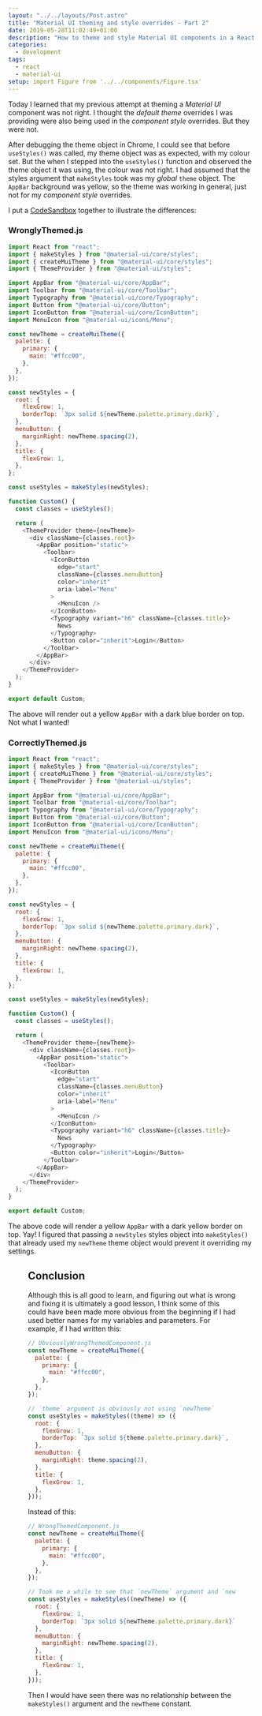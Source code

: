 ```yaml
---
layout: "../../layouts/Post.astro"
title: "Material UI theming and style overrides - Part 2"
date: 2019-05-28T11:02:49+01:00
description: "How to theme and style Material UI components in a React app - Part 2"
categories:
  - development
tags:
  - react
  - material-ui
setup: import Figure from '../../components/Figure.tsx'
---
```


Today I learned that my previous attempt at theming a _Material UI_ component was not right. I thought the _default theme_ overrides I was providing were also being used in the _component style_ overrides. But they were not.

After debugging the theme object in Chrome, I could see that before `useStyles()` was called, my theme object was as expected, with my colour set. But the when I stepped into the `useStyles()` function and observed the theme object it was using, the colour was not right. I had assumed that the styles argument that `makeStyles` took was my _global_ `theme` object. The `AppBar` background was yellow, so the theme was working in general, just not for my _component style_ overrides.

I put a [CodeSandbox](https://codesandbox.io/s/fervent-meninsky-hqnlq) together to illustrate the differences:

<!--more-->

### WronglyThemed.js

```javascript
import React from "react";
import { makeStyles } from "@material-ui/core/styles";
import { createMuiTheme } from "@material-ui/core/styles";
import { ThemeProvider } from "@material-ui/styles";

import AppBar from "@material-ui/core/AppBar";
import Toolbar from "@material-ui/core/Toolbar";
import Typography from "@material-ui/core/Typography";
import Button from "@material-ui/core/Button";
import IconButton from "@material-ui/core/IconButton";
import MenuIcon from "@material-ui/icons/Menu";

const newTheme = createMuiTheme({
  palette: {
    primary: {
      main: "#ffcc00",
    },
  },
});

const newStyles = {
  root: {
    flexGrow: 1,
    borderTop: `3px solid ${newTheme.palette.primary.dark}`,
  },
  menuButton: {
    marginRight: newTheme.spacing(2),
  },
  title: {
    flexGrow: 1,
  },
};

const useStyles = makeStyles(newStyles);

function Custom() {
  const classes = useStyles();

  return (
    <ThemeProvider theme={newTheme}>
      <div className={classes.root}>
        <AppBar position="static">
          <Toolbar>
            <IconButton
              edge="start"
              className={classes.menuButton}
              color="inherit"
              aria-label="Menu"
            >
              <MenuIcon />
            </IconButton>
            <Typography variant="h6" className={classes.title}>
              News
            </Typography>
            <Button color="inherit">Login</Button>
          </Toolbar>
        </AppBar>
      </div>
    </ThemeProvider>
  );
}

export default Custom;
```

The above will render out a yellow `AppBar` with a dark blue border on top. Not what I wanted!

### CorrectlyThemed.js

```javascript
import React from "react";
import { makeStyles } from "@material-ui/core/styles";
import { createMuiTheme } from "@material-ui/core/styles";
import { ThemeProvider } from "@material-ui/styles";

import AppBar from "@material-ui/core/AppBar";
import Toolbar from "@material-ui/core/Toolbar";
import Typography from "@material-ui/core/Typography";
import Button from "@material-ui/core/Button";
import IconButton from "@material-ui/core/IconButton";
import MenuIcon from "@material-ui/icons/Menu";

const newTheme = createMuiTheme({
  palette: {
    primary: {
      main: "#ffcc00",
    },
  },
});

const newStyles = {
  root: {
    flexGrow: 1,
    borderTop: `3px solid ${newTheme.palette.primary.dark}`,
  },
  menuButton: {
    marginRight: newTheme.spacing(2),
  },
  title: {
    flexGrow: 1,
  },
};

const useStyles = makeStyles(newStyles);

function Custom() {
  const classes = useStyles();

  return (
    <ThemeProvider theme={newTheme}>
      <div className={classes.root}>
        <AppBar position="static">
          <Toolbar>
            <IconButton
              edge="start"
              className={classes.menuButton}
              color="inherit"
              aria-label="Menu"
            >
              <MenuIcon />
            </IconButton>
            <Typography variant="h6" className={classes.title}>
              News
            </Typography>
            <Button color="inherit">Login</Button>
          </Toolbar>
        </AppBar>
      </div>
    </ThemeProvider>
  );
}

export default Custom;
```

The above code will render a yellow `AppBar` with a dark yellow border on top. Yay! I figured that passing a `newStyles` styles object into `makeStyles()` that already used my `newTheme` theme object would prevent it overriding my settings.

<Figure src="/images/material-ui-theming-and-style-overrides-pt2/components.png" title="Both components, right and wrong(ly) themed" alt="Both components, right and wrong(ly) themed" />

## Conclusion

Although this is all good to learn, and figuring out what is wrong and fixing it is ultimately a good lesson, I think some of this could have been made more obvious from the beginning if I had used better names for my variables and parameters. For example, if I had written this:

```javascript
// ObviouslyWrongThemedComponent.js
const newTheme = createMuiTheme({
  palette: {
    primary: {
      main: "#ffcc00",
    },
  },
});

// `theme` argument is obviously not using `newTheme`
const useStyles = makeStyles((theme) => ({
  root: {
    flexGrow: 1,
    borderTop: `3px solid ${theme.palette.primary.dark}`,
  },
  menuButton: {
    marginRight: theme.spacing(2),
  },
  title: {
    flexGrow: 1,
  },
}));
```

Instead of this:

```javascript
// WrongThemedComponent.js
const newTheme = createMuiTheme({
  palette: {
    primary: {
      main: "#ffcc00",
    },
  },
});

// Took me a while to see that `newTheme` argument and `newTheme` constant are unrelated
const useStyles = makeStyles((newTheme) => ({
  root: {
    flexGrow: 1,
    borderTop: `3px solid ${newTheme.palette.primary.dark}`,
  },
  menuButton: {
    marginRight: newTheme.spacing(2),
  },
  title: {
    flexGrow: 1,
  },
}));
```

Then I would have seen there was no relationship between the `makeStyles()` argument and the `newTheme` constant.
